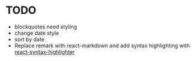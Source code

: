 # TODO

- blockquotes need styling
- change date style
- sort by date
- Replace remark with react-markdown and add syntax highlighting with [react-syntax-highlighter](https://thetombomb.com/posts/adding-code-snippets-to-static-markdown-in-Next%20js])
